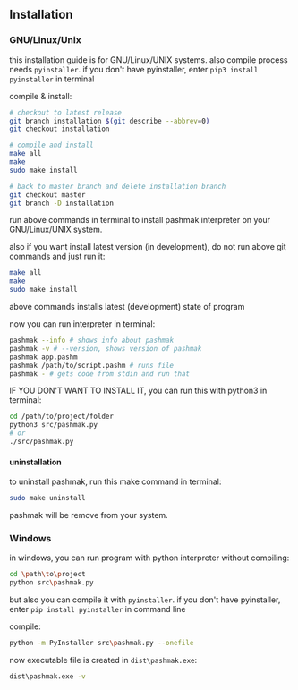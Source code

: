## Installation

### GNU/Linux/Unix
this installation guide is for GNU/Linux/UNIX systems. also compile process needs `pyinstaller`.
if you don't have pyinstaller, enter `pip3 install pyinstaller` in terminal

compile & install:

```bash
# checkout to latest release
git branch installation $(git describe --abbrev=0)
git checkout installation

# compile and install
make all
make
sudo make install

# back to master branch and delete installation branch
git checkout master
git branch -D installation
```

run above commands in terminal to install pashmak interpreter on your GNU/Linux/UNIX system.

also if you want install latest version (in development), do not run above git commands and just run it:

```bash
make all
make
sudo make install
```

above commands installs latest (development) state of program

now you can run interpreter in terminal:

```bash
pashmak --info # shows info about pashmak
pashmak -v # --version, shows version of pashmak
pashmak app.pashm
pashmak /path/to/script.pashm # runs file
pashmak - # gets code from stdin and run that
```

IF YOU DON'T WANT TO INSTALL IT, you can run this with python3 in terminal:

```bash
cd /path/to/project/folder
python3 src/pashmak.py
# or
./src/pashmak.py
```

#### uninstallation
to uninstall pashmak, run this make command in terminal:

```bash
sudo make uninstall
```

pashmak will be remove from your system.

### Windows
in windows, you can run program with python interpreter without compiling:

```bash
cd \path\to\project
python src\pashmak.py
```

but also you can compile it with `pyinstaller`. if you don't have pyinstaller, enter `pip install pyinstaller` in command line

compile:

```bash
python -m PyInstaller src\pashmak.py --onefile
```

now executable file is created in `dist\pashmak.exe`:

```bash
dist\pashmak.exe -v
```
